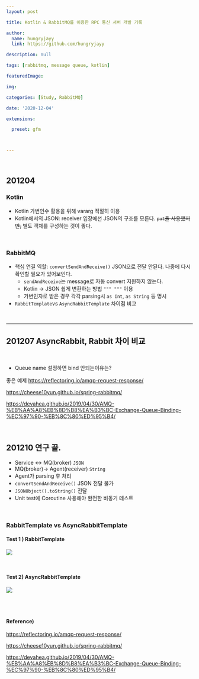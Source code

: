 ```yaml
---
layout: post

title: Kotlin & RabbitMQ를 이용한 RPC 통신 서버 개발 기록

author: 
  name: hungryjayy
  link: https://github.com/hungryjayy

description: null

tags: [rabbitmq, message queue, kotlin]

featuredImage: 

img: 

categories: [Study, RabbitMQ]

date: '2020-12-04'

extensions:

  preset: gfm



---
```


<br>

## 201204 
### Kotlin<br>

* Kotlin 가변인수 활용을 위해 vararg 적절히 이용
* Kotlin에서의 JSON: receiver 입장에선 JSON의 구조를 모른다. ~~`put`을 사용했지만,~~ 별도 객체를 구성하는 것이 좋다.

<br>

### RabbitMQ

* 핵심 연결 역할: `convertSendAndReceive()` JSON으로 전달 안된다. 나중에 다시 확인할 필요가 있어보인다.
  * `sendAndReceive`는 message로 자동 convert 지원하지 않는다.
  * Kotlin -> JSON 쉽게 변환하는 방법 `""" """` 이용
  * 가변인자로 받은 경우 각각 parsing시 `as Int`, `as String` 등 명시
* `RabbitTemplate`vs `AsyncRabbitTemplate` 차이점 비교

<br>


-----------

## 201207 AsyncRabbit, Rabbit 차이 비교
<br>

* Queue name 설정하면 bind 안되는이유는?

좋은 예제 https://reflectoring.io/amqp-request-response/

https://cheese10yun.github.io/spring-rabbitmq/

https://devahea.github.io/2019/04/30/AMQ-%EB%AA%A8%EB%8D%B8%EA%B3%BC-Exchange-Queue-Binding-%EC%97%90-%EB%8C%80%ED%95%B4/

<br>

## 201210 연구 끝.<br>
* Service <-> MQ(broker) `JSON`
* MQ(broker)-> Agent(receiver) `String`
* Agent가 parsing 후 처리
* `convertSendAndReceive()` JSON 전달 불가
* `JSONObject().toString()` 전달
* Unit test에 Coroutine 사용해야 완전한 비동기 테스트


<br>

 ### RabbitTemplate vs AsyncRabbitTemplate<br>

#### Test 1 ) RabbitTemplate

 <img src = "https://hungryjayy.github.io/assets/img/RabbitMQ/rabbitTemplate.png"><br>

<br>

#### Test 2) AsyncRabbitTemplate

 <img src = "https://hungryjayy.github.io/assets/img/RabbitMQ/asyncRabbitTemplate.png">

<br><br>

#### Reference)

 https://reflectoring.io/amqp-request-response/

https://cheese10yun.github.io/spring-rabbitmq/

https://devahea.github.io/2019/04/30/AMQ-%EB%AA%A8%EB%8D%B8%EA%B3%BC-Exchange-Queue-Binding-%EC%97%90-%EB%8C%80%ED%95%B4/
